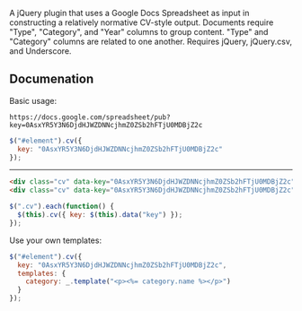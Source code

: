 A jQuery plugin that uses a Google Docs Spreadsheet as input in constructing a relatively normative CV-style output. Documents require "Type", "Category", and "Year" columns to group content. "Type" and "Category" columns are related to one another. Requires jQuery, jQuery.csv, and Underscore.

## Documenation

Basic usage:

```
https://docs.google.com/spreadsheet/pub?key=0AsxYR5Y3N6DjdHJWZDNNcjhmZ0ZSb2hFTjU0MDBjZ2c
```

```javascript
$("#element").cv({
  key: "0AsxYR5Y3N6DjdHJWZDNNcjhmZ0ZSb2hFTjU0MDBjZ2c"
});
```

----

```html
<div class="cv" data-key="0AsxYR5Y3N6DjdHJWZDNNcjhmZ0ZSb2hFTjU0MDBjZ2c"></div>
<div class="cv" data-key="0AsxYR5Y3N6DjdHJWZDNNcjhmZ0ZSb2hFTjU0MDBjZ2c"></div>
```

```javascript
$(".cv").each(function() {
  $(this).cv({ key: $(this).data("key") });
});
```

Use your own templates:

```javascript
$("#element").cv({
  key: "0AsxYR5Y3N6DjdHJWZDNNcjhmZ0ZSb2hFTjU0MDBjZ2c",
  templates: {
    category: _.template("<p><%= category.name %></p>")
  }
});
```
